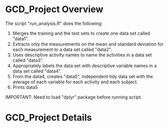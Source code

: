 # GCD_Project Overview

The script "run_analysis.R" does the following:
<ol>
<li>Merges the training and the test sets to create one data set called "data1".</li>
<li>Extracts only the measurements on the mean and standard deviation for each measurement to a data set called "data2".</li>
<li>Uses descriptive activity names to name the activities in a data set called "data3".</li>
<li>Appropriately labels the data set with descriptive variable names in a data set called "data4".</li>
<li>From the data4, creates "data5", independent tidy data set with the average of each variable for each activity and each subject.</li>
<li>Prints data5</li>
</ol>

IMPORTANT: Need to load "dplyr" package before running script.

# GCD_Project Details

